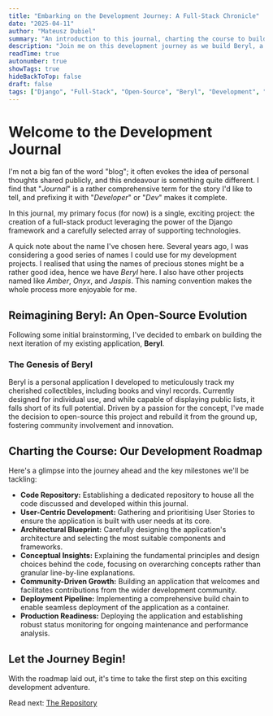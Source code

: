 ```yaml
---
title: "Embarking on the Development Journey: A Full-Stack Chronicle"
date: "2025-04-11"
author: "Mateusz Dubiel"
summary: "An introduction to this journal, charting the course to build a robust, open-source full-stack application, Beryl, powered by Django and modern technologies."
description: "Join me on this development journey as we build Beryl, a full-stack application for managing collectibles, from the ground up using the Django framework and a suite of cutting-edge technologies. This journal will document every step of the open-source process."
readTime: true
autonumber: true
showTags: true
hideBackToTop: false
draft: false
tags: ["Django", "Full-Stack", "Open-Source", "Beryl", "Development", "Project Chronicle"]
---
```

# Welcome to the Development Journal

I'm not a big fan of the word "blog"; it often evokes the idea of personal thoughts shared publicly, and this endeavour is something quite different. I find that "*Journal*" is a rather comprehensive term for the story I'd like to tell, and prefixing it with "*Developer*" or "*Dev*" makes it complete.

In this journal, my primary focus (for now) is a single, exciting project: the creation of a full-stack product leveraging the power of the Django framework and a carefully selected array of supporting technologies.

A quick note about the name I've chosen here. Several years ago, I was considering a good series of names I could use for my development projects. I realised that using the names of precious stones might be a rather good idea, hence we have *Beryl* here. I also have other projects named like *Amber*, *Onyx*, and *Jaspis*. This naming convention makes the whole process more enjoyable for me.

## Reimagining Beryl: An Open-Source Evolution

Following some initial brainstorming, I've decided to embark on building the next iteration of my existing application, **Beryl**.

### The Genesis of Beryl

Beryl is a personal application I developed to meticulously track my cherished collectibles, including books and vinyl records. Currently designed for individual use, and while capable of displaying public lists, it falls short of its full potential. Driven by a passion for the concept, I've made the decision to open-source this project and rebuild it from the ground up, fostering community involvement and innovation.

## Charting the Course: Our Development Roadmap

Here's a glimpse into the journey ahead and the key milestones we'll be tackling:

* **Code Repository:** Establishing a dedicated repository to house all the code discussed and developed within this journal.
* **User-Centric Development:** Gathering and prioritising User Stories to ensure the application is built with user needs at its core.
* **Architectural Blueprint:** Carefully designing the application's architecture and selecting the most suitable components and frameworks.
* **Conceptual Insights:** Explaining the fundamental principles and design choices behind the code, focusing on overarching concepts rather than granular line-by-line explanations.
* **Community-Driven Growth:** Building an application that welcomes and facilitates contributions from the wider development community.
* **Deployment Pipeline:** Implementing a comprehensive build chain to enable seamless deployment of the application as a container.
* **Production Readiness:** Deploying the application and establishing robust status monitoring for ongoing maintenance and performance analysis.

## Let the Journey Begin!

With the roadmap laid out, it's time to take the first step on this exciting development adventure.

Read next: [The Repository](/the-repository)